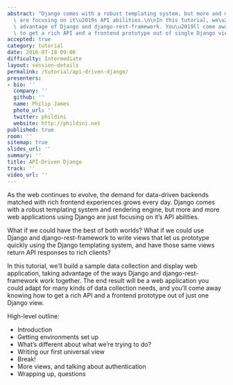 ```yaml
---
abstract: "Django comes with a robust templating system, but more and more web applications\
  \ are focusing on it\u2019s API abilities.\n\nIn this tutorial, we\u2019ll take\
  \ advantage of Django and django-rest-framework. You\u2019ll come away knowing how\
  \ to get a rich API and a frontend prototype out of single Django views."
accepted: true
category: tutorial
date: 2016-07-18 09:00
difficulty: Intermediate
layout: session-details
permalink: /tutorial/api-driven-django/
presenters:
- bio: ''
  company: ''
  github: ''
  name: Philip James
  photo_url: ''
  twitter: phildini
  website: http://phildini.net
published: true
room: ''
sitemap: true
slides_url: ''
summary: ''
title: API-Driven Django
track: ''
video_url: ''
---
```


As the web continues to evolve, the demand for data-driven backends matched with rich frontend experiences grows every day. Django comes with a robust templating system and rendering engine, but more and more web applications using Django are just focusing on it’s API abilities.

What if we could have the best of both worlds? What if we could use Django and django-rest-framework to write views that let us prototype quickly using the Django templating system, and have those same views return API responses to rich clients?

In this tutorial, we’ll build a sample data collection and display web application, taking advantage of the ways Django and django-rest-framework work together. The end result will be a web application you could adapt for many kinds of data collection needs, and you’ll come away knowing how to get a rich API and a frontend prototype out of just one Django view. 

High-level outline:
 
- Introduction
- Getting environments set up
- What’s different about what we’re trying to do?
- Writing our first universal view
- Break!
- More views, and talking about authentication
- Wrapping up, questions